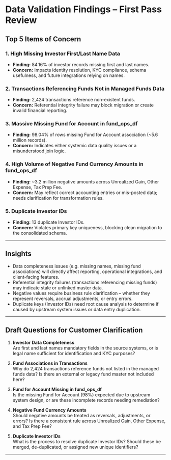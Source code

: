 # Data Validation Findings – First Pass Review

## Top 5 Items of Concern

### 1. High Missing Investor First/Last Name Data
- **Finding:** 84.16% of investor records missing first and last names.
- **Concern:** Impacts identity resolution, KYC compliance, schema usefulness, and future integrations relying on names.

### 2. Transactions Referencing Funds Not in Managed Funds Data
- **Finding:** 2,424 transactions reference non-existent funds.
- **Concern:** Referential integrity failure may block migration or create invalid financial reporting.

### 3. Massive Missing Fund for Account in fund_ops_df
- **Finding:** 98.04% of rows missing Fund for Account association (~5.6 million records).
- **Concern:** Indicates either systemic data quality issues or a misunderstood join logic.

### 4. High Volume of Negative Fund Currency Amounts in fund_ops_df
- **Finding:** ~3.2 million negative amounts across Unrealized Gain, Other Expense, Tax Prep Fee.
- **Concern:** May reflect correct accounting entries or mis-posted data; needs clarification for transformation rules.

### 5. Duplicate Investor IDs
- **Finding:** 13 duplicate Investor IDs.
- **Concern:** Violates primary key uniqueness, blocking clean migration to the consolidated schema.

---

## Insights

- Data completeness issues (e.g. missing names, missing fund associations) will directly affect reporting, operational integrations, and client-facing features.
- Referential integrity failures (transactions referencing missing funds) may indicate stale or unlinked master data.
- Negative values require business rule clarification – whether they represent reversals, accrual adjustments, or entry errors.
- Duplicate keys (Investor IDs) need root cause analysis to determine if caused by upstream system issues or data entry duplication.

---

## Draft Questions for Customer Clarification

1. **Investor Data Completeness**  
   Are first and last names mandatory fields in the source systems, or is legal name sufficient for identification and KYC purposes?

2. **Fund Associations in Transactions**  
   Why do 2,424 transactions reference funds not listed in the managed funds data? Is there an external or legacy fund master not included here?

3. **Fund for Account Missing in fund_ops_df**  
   Is the missing Fund for Account (98%) expected due to upstream system design, or are these incomplete records needing remediation?

4. **Negative Fund Currency Amounts**  
   Should negative amounts be treated as reversals, adjustments, or errors? Is there a consistent rule across Unrealized Gain, Other Expense, and Tax Prep Fee?

5. **Duplicate Investor IDs**  
   What is the process to resolve duplicate Investor IDs? Should these be merged, de-duplicated, or assigned new unique identifiers?

---